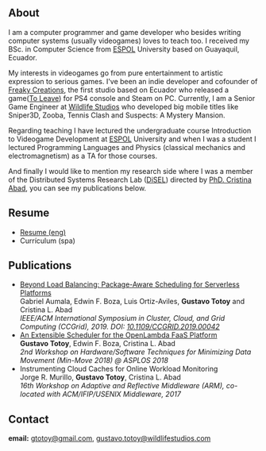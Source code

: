  <!--- <img src="https://gtotoy.github.com/images/me3.jpeg" width="135" height="170">  --->

## About
I am a computer programmer and game developer who besides writing computer systems (usually videogames) loves to teach too. I received my BSc. in Computer Science from [ESPOL](http://espol.edu.ec) University based on Guayaquil, Ecuador.

My interests in videogames go from pure entertainment to artistic expression to serious games. I've been an indie developer and cofounder of [Freaky Creations](https://twitter.com/freakycreations), the first studio based on Ecuador who released a game([To Leave](https://www.youtube.com/watch?v=HjQzDsczjiM&ab_channel=FreakyCreationsGDSFreakyCreationsGDS)) for PS4 console and Steam on PC. Currently, I am a Senior Game Engineer at [Wildlife Studios](https://wildlifestudios.com/) who developed big mobile titles like Sniper3D, Zooba, Tennis Clash and Suspects: A Mystery Mansion.

Regarding teaching I have lectured the undergraduate course Introduction to Videogame Development at [ESPOL](http://espol.edu.ec) University and when I was a student I lectured Programming Languages and Physics (classical mechanics and electromagnetism) as a TA for those courses.

And finally I would like to mention my research side where I was a member of the Distributed Systems Research Lab ([DiSEL](https://github.com/disel-espol)) directed by [PhD. Cristina Abad](https://sites.google.com/fiec.espol.edu.ec/cv-cabad/english), you can see my publications below.

## Resume
* [Resume (eng)](https://drive.google.com/file/d/1r8yR9YrP-wW1XnOZ8RI16Qnh96WvZfxy)
* Currículum (spa)

## Publications
* [Beyond Load Balancing: Package-Aware Scheduling for Serverless Platforms](https://drive.google.com/open?id=1KKRb0RVWVPUgwof8d3hJ8jnGf1laB1Ob)  
Gabriel Aumala, Edwin F. Boza, Luis Ortiz-Aviles, **Gustavo Totoy** and Cristina L. Abad  
_IEEE/ACM International Symposium in Cluster, Cloud, and Grid Computing (CCGrid), 2019. DOI: [10.1109/CCGRID.2019.00042](https://doi.org/10.1109/CCGRID.2019.00042)_  
* [An Extensible Scheduler for the OpenLambda FaaS Platform](http://insight-archlab.github.io/minmove/FaaS-min-move-2018.pdf)  
**Gustavo Totoy**, Edwin F. Boza, Cristina L. Abad  
_2nd Workshop on Hardware/Software Techniques for Minimizing Data Movement (Min-Move 2018) @ ASPLOS 2018_
* Instrumenting Cloud Caches for Online Workload Monitoring  
Jorge R. Murillo, **Gustavo Totoy**, Cristina L. Abad  
_16th Workshop on Adaptive and Reflective Middleware (ARM), co-located with ACM/IFIP/USENIX Middleware, 2017_

## Contact
**email:** gtotoy@gmail.com, gustavo.totoy@wildlifestudios.com
